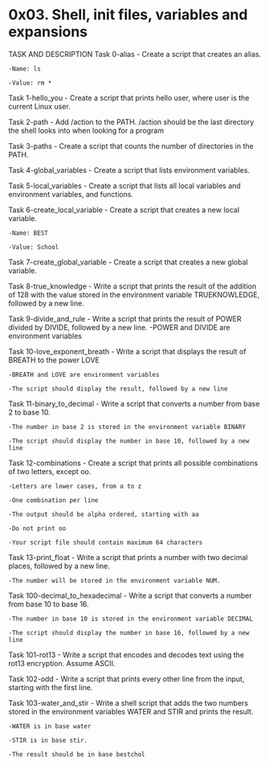 # 0x03. Shell, init files, variables and expansions

TASK AND DESCRIPTION
Task 0-alias - Create a script that creates an alias.
	
	-Name: ls

	-Value: rm *

Task 1-hello_you - Create a script that prints hello user, where user is the current Linux user.

Task 2-path - Add /action to the PATH. /action should be the last directory the shell looks into when looking for a program

Task 3-paths - Create a script that counts the number of directories in the PATH.

Task 4-global_variables - Create a script that lists environment variables.

Task 5-local_variables - Create a script that lists all local variables and environment variables, and functions.

Task 6-create_local_variable - Create a script that creates a new local variable.
	
	-Name: BEST

	-Value: School

Task 7-create_global_variable - Create a script that creates a new global variable.

Task 8-true_knowledge - Write a script that prints the result of the addition of 128 with the value stored in the environment variable TRUEKNOWLEDGE, followed by a new line.

Task 9-divide_and_rule - Write a script that prints the result of POWER divided by DIVIDE, followed by a new line.
	-POWER and DIVIDE are environment variables

Task 10-love_exponent_breath - Write a script that displays the result of BREATH to the power LOVE
	
	-BREATH and LOVE are environment variables
	
	-The script should display the result, followed by a new line

Task 11-binary_to_decimal - Write a script that converts a number from base 2 to base 10.
	
	-The number in base 2 is stored in the environment variable BINARY
	
	-The script should display the number in base 10, followed by a new line

Task 12-combinations - Create a script that prints all possible combinations of two letters, except oo.
	
	-Letters are lower cases, from a to z
	
	-One combination per line
	
	-The output should be alpha ordered, starting with aa
	
	-Do not print oo
	
	-Your script file should contain maximum 64 characters

Task 13-print_float - Write a script that prints a number with two decimal places, followed by a new line.
	
	-The number will be stored in the environment variable NUM.

Task 100-decimal_to_hexadecimal - Write a script that converts a number from base 10 to base 16.
	
	-The number in base 10 is stored in the environment variable DECIMAL
	
	-The script should display the number in base 16, followed by a new line

Task 101-rot13 - Write a script that encodes and decodes text using the rot13 encryption. Assume ASCII.

Task 102-odd - Write a script that prints every other line from the input, starting with the first line.

Task 103-water_and_stir - Write a shell script that adds the two numbers stored in the environment variables WATER and STIR and prints the result.
	
	-WATER is in base water
	
	-STIR is in base stir.
	
	-The result should be in base bestchol











